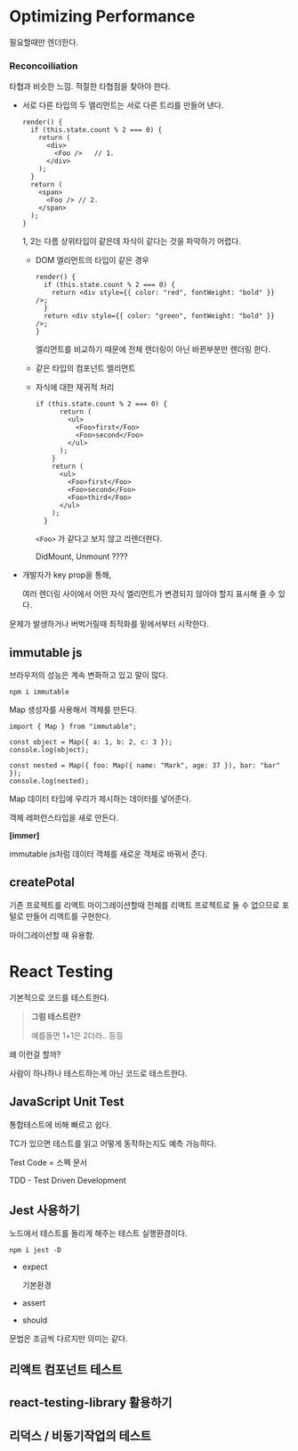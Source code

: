 # Optimizing Performance

필요할때만 렌더한다.

### Reconcoiliation

타협과 비슷한 느낌. 적절한 타협점을 찾아야 한다.

- 서로 다른 타입의 두 엘리먼트는 서로 다른 트리를 만들어 낸다.

  ```react
  render() {
    if (this.state.count % 2 === 0) {
      return (
        <div>
          <Foo />	// 1.
        </div>
      );
    }
    return (
      <span>
        <Foo />	// 2.
      </span>
    );
  }
  ```

  1, 2는 다름 상위타입이 같은데 자식이 같다는 것을 파악하기 어렵다.

  - DOM 엘리먼트의 타입이 같은 경우 

    ```react
    render() {
      if (this.state.count % 2 === 0) {
        return <div style={{ color: "red", fontWeight: "bold" }} />;
      }
      return <div style={{ color: "green", fontWeight: "bold" }} />;
    }
    ```

    엘리먼트를 비교하기 때문에 전체 렌더링이 아닌 바뀐부분만 렌더링 한다.

  - 같은 타입의 컴포넌트 엘리먼트

  - 자식에 대한 재귀적 처리

    ```react
    if (this.state.count % 2 === 0) {
          return (
            <ul>
              <Foo>first</Foo>
              <Foo>second</Foo>
            </ul>
          );
        }
        return (
          <ul>
            <Foo>first</Foo>
            <Foo>second</Foo>
            <Foo>third</Foo>
          </ul>
        );
      }
    ```

    `<Foo>` 가 같다고 보지 않고 리렌더한다.

    DidMount, Unmount ????

    

- 개발자가 key prop을 통해, 

  여러 렌더링 사이에서 어떤 자식 엘리먼트가 변경되지 않아야 할지 표시해 줄 수 있다.

  

문제가 발생하거나 버벅거릴때 최적화를 밑에서부터 시작한다.



## immutable js

브라우저의 성능은 계속 변화하고 있고 말이 많다. 

`npm i immutable `

Map 생성자를 사용해서 객체를 만든다.

```react
import { Map } from "immutable";

const object = Map({ a: 1, b: 2, c: 3 });
console.log(object);

const nested = Map({ foo: Map({ name: "Mark", age: 37 }), bar: "bar" });
console.log(nested);
```

Map 데이터 타입에 우리가 제시하는 데이터를 넣어준다.

객체 레퍼런스타입을 새로 만든다.

**[immer]**

immutable js처럼 데이터 객체를 새로운 객체로 바꿔서 준다.



## createPotal

기존 프로젝트를 리액트 마이그레이션할때 전체를 리액트 프로젝트로 둘 수 없으므로 포털로 만들어 리액트를 구현한다.

마이그레이션할 때 유용함. 



# React Testing

기본적으로 코드를 테스트한다.

>  **그럼 테스트란?**
>
> 예를들면 1+1은 2더라.. 등등 

왜 이런걸 할까?

사람이 하나하나 테스트하는게 아닌 코드로 테스트한다. 



## JavaScript Unit Test

통합테스트에 비해 빠르고 쉽다. 

TC가 있으면 테스트를 읽고 어떻게 동작하는지도 예측 가능하다.

Test Code = 스펙 문서

TDD - Test Driven Development



## Jest 사용하기

노드에서 테스트를 돌리게 해주는 테스트 실행환경이다.

`npm i jest -D`

- expect

  기본환경

- assert

- should

문법은 조금씩 다르지만 의미는 같다.



## 리액트 컴포넌트 테스트

## react-testing-library 활용하기

## 리덕스 / 비동기작업의 테스트
